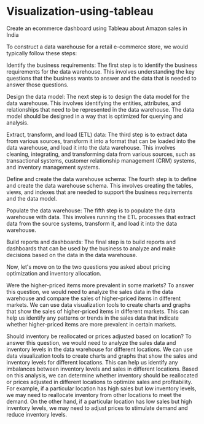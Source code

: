 # Visualization-using-tableau
Create an ecommerce dashboard using Tableau about Amazon sales in India

To construct a data warehouse for a retail e-commerce store, we would typically follow these steps:

Identify the business requirements: The first step is to identify the business requirements for the data warehouse. This involves understanding the key questions that the business wants to answer and the data that is needed to answer those questions.

Design the data model: The next step is to design the data model for the data warehouse. This involves identifying the entities, attributes, and relationships that need to be represented in the data warehouse. The data model should be designed in a way that is optimized for querying and analysis.

Extract, transform, and load (ETL) data: The third step is to extract data from various sources, transform it into a format that can be loaded into the data warehouse, and load it into the data warehouse. This involves cleaning, integrating, and transforming data from various sources, such as transactional systems, customer relationship management (CRM) systems, and inventory management systems.

Define and create the data warehouse schema: The fourth step is to define and create the data warehouse schema. This involves creating the tables, views, and indexes that are needed to support the business requirements and the data model.

Populate the data warehouse: The fifth step is to populate the data warehouse with data. This involves running the ETL processes that extract data from the source systems, transform it, and load it into the data warehouse.

Build reports and dashboards: The final step is to build reports and dashboards that can be used by the business to analyze and make decisions based on the data in the data warehouse.

Now, let's move on to the two questions you asked about pricing optimization and inventory allocation.

Were the higher-priced items more prevalent in some markets?
To answer this question, we would need to analyze the sales data in the data warehouse and compare the sales of higher-priced items in different markets. We can use data visualization tools to create charts and graphs that show the sales of higher-priced items in different markets. This can help us identify any patterns or trends in the sales data that indicate whether higher-priced items are more prevalent in certain markets.

Should inventory be reallocated or prices adjusted based on location?
To answer this question, we would need to analyze the sales data and inventory levels in the data warehouse for different locations. We can use data visualization tools to create charts and graphs that show the sales and inventory levels for different locations. This can help us identify any imbalances between inventory levels and sales in different locations. Based on this analysis, we can determine whether inventory should be reallocated or prices adjusted in different locations to optimize sales and profitability. For example, if a particular location has high sales but low inventory levels, we may need to reallocate inventory from other locations to meet the demand. On the other hand, if a particular location has low sales but high inventory levels, we may need to adjust prices to stimulate demand and reduce inventory levels.
